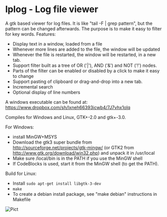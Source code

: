 lplog - Log file viewer
=======================

A gtk based viewer for log files.
It is like "tail -F | grep pattern", but the pattern can be changed afterwards.
The purpose is to make it easy to filter for key words.
Features:
* Display text in a window, loaded from a file
* Whenever more lines are added to the file, the window will be updated
* Whenever the file is restarted, the window will be restarted, in a new tab.
* Support filter built as a tree of OR ('|'), AND ('&') and NOT ('!') nodes.
* Parts of the filter can be enabled or disabled by a click to make it easy to change
* Support pasting of clipboard or drag-and-drop into a new tab.
* Incremental search
* Optional display of line numbers

A windows executable can be found at: https://www.dropbox.com/sh/lxneh66393icwb4/7J7vhx1olq

Compiles for Windows and Linux, GTK+-2.0 and gtk+-3.0.

For Windows:
* install MinGW+MSYS
* Download the gtk3 super bundle from http://sourceforge.net/projects/gtk-mingw/
(or GTK2 from http://www.gtk.org/download/win32.php) and unpack it in /usr/local
* Make sure /local/bin is in the PATH if you use the MinGW shell
* If CodeBlocks is used, start it from the MinGW shell (to get the PATH).

Build for Linux:
* Install ```sudo apt-get install libgtk-3-dev```
* ```make```
* To create a debian install package, see "make debian" instructions in Makefile

![Pict](https://dl.dropboxusercontent.com/u/3471992/lplog1.png)
